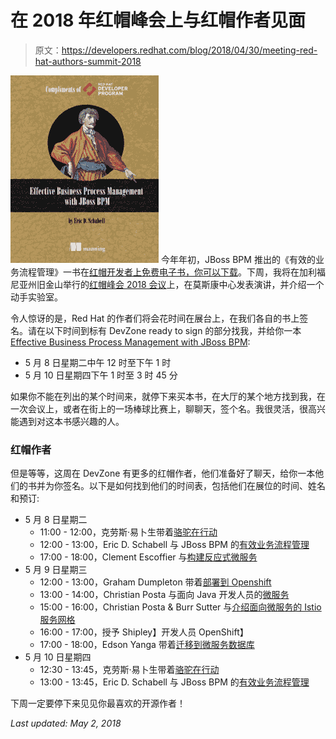 # 在 2018 年红帽峰会上与红帽作者见面

> 原文：<https://developers.redhat.com/blog/2018/04/30/meeting-red-hat-authors-summit-2018>

[![](img/d2a6bf76d42c8c74985555d716b6a9cc.png)](https://developers.redhat.com/books/effective-business-process-management-jboss-bpm/) 今年年初，JBoss BPM 推出的《有效的业务流程管理》一书在[红帽开发者上免费电子书，你可以下载](https://developers.redhat.com/books/effective-business-process-management-jboss-bpm/)。下周，我将在加利福尼亚州旧金山举行的[红帽峰会 2018 会议](https://www.redhat.com/en/summit/2018?sc_cid=701f2000000tutSAAQ)上，在莫斯康中心发表演讲，并介绍一个动手实验室。

令人惊讶的是，Red Hat 的作者们将会花时间在展台上，在我们各自的书上签名。请在以下时间到标有 DevZone ready to sign 的部分找我，并给你一本[Effective Business Process Management with JBoss BPM](https://developers.redhat.com/books/effective-business-process-management-jboss-bpm/?sc_cid=701f2000000tz4AAAQ):

*   5 月 8 日星期二中午 12 时至下午 1 时
*   5 月 10 日星期四下午 1 时至 3 时 45 分

如果你不能在列出的某个时间来，就停下来买本书，在大厅的某个地方找到我，在一次会议上，或者在街上的一场棒球比赛上，聊聊天，签个名。我很灵活，很高兴能遇到对这本书感兴趣的人。

### 红帽作者

但是等等，这周在 DevZone 有更多的红帽作者，他们准备好了聊天，给你一本他们的书并为你签名。以下是如何找到他们的时间表，包括他们在展位的时间、姓名和预订:

*   5 月 8 日星期二
    *   11:00 - 12:00，克劳斯·易卜生带着[骆驼在行动](https://developers.redhat.com/books/selections-camel-action/)
    *   12:00 - 13:00，Eric D. Schabell 与 JBoss BPM 的[有效业务流程管理](https://developers.redhat.com/books/effective-business-process-management-jboss-bpm/?sc_cid=701f2000000tz4AAAQ)
    *   17:00 - 18:00，Clement Escoffier 与[构建反应式微服务](https://developers.redhat.com/promotions/building-reactive-microservices-in-java/)
*   5 月 9 日星期三
    *   12:00 - 13:00，Graham Dumpleton 带着[部署到 Openshift](https://www.openshift.com/promotions/deploying-to-openshift.html)
    *   13:00 - 14:00，Christian Posta 与面向 Java 开发人员的[微服务](https://developers.redhat.com/blog/2018/04/25/book-released-istio-service-mesh-microservices/)
    *   15:00 - 16:00，Christian Posta & Burr Sutter 与[介绍面向微服务的 Istio 服务网格](https://developers.redhat.com/blog/2018/04/25/book-released-istio-service-mesh-microservices/)
    *   16:00 - 17:00，授予 Shipley】开发人员 OpenShift】
    *   17:00 - 18:00，Edson Yanga 带着[迁移到微服务数据库](https://developers.redhat.com/books/migrating-microservice-databases-relational-monolith-distributed-data/)
*   5 月 10 日星期四
    *   12:30 - 13:45，克劳斯·易卜生带着[骆驼在行动](https://developers.redhat.com/books/selections-camel-action/)
    *   13:00 - 13:45，Eric D. Schabell 与 JBoss BPM 的[有效业务流程管理](https://developers.redhat.com/books/effective-business-process-management-jboss-bpm/?sc_cid=701f2000000tz4AAAQ)

下周一定要停下来见见你最喜欢的开源作者！

*Last updated: May 2, 2018*